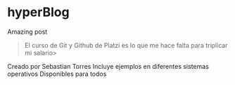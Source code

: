 # hyperBlog
Amazing post
>El curso de Git y Github de Platzi es lo que me hace falta para triplicar mi salario>

Creado por Sebastian Torres
Incluye ejemplos en diferentes sistemas operativos
Disponibles para todos